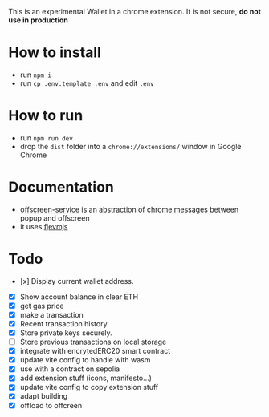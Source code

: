 This is an experimental Wallet in a chrome extension.
It is not secure, **do not use in production**

# How to install

- run `npm i`
- run `cp .env.template .env` and edit `.env`

# How to run

- run `npm run dev`
- drop the `dist` folder into a `chrome://extensions/` window in Google Chrome

# Documentation

- [offscreen-service](src/libs/offscreen-service.md) is an abstraction of chrome messages between popup and offscreen
- it uses [fjevmjs](https://github.com/zama-ai/fhevmjs)

# Todo

- [x] Display current wallet address.
- [x] Show account balance in clear ETH
- [x] get gas price
- [x] make a transaction
- [x] Recent transaction history
- [x] Store private keys securely.
- [ ] Store previous transactions on local storage
- [x] integrate with encrytedERC20 smart contract
- [x] update vite config to handle with wasm
- [x] use with a contract on sepolia
- [x] add extension stuff (icons, manifesto...)
- [x] update vite config to copy extension stuff
- [x] adapt building
- [x] offload to offcreen
